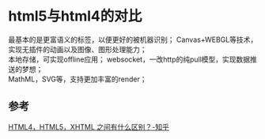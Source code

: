 # html5与html4的对比
最基本的是更富语义的标签，以便更好的被机器识别；     Canvas+WEBGL等技术，实现无插件的动画以及图像、图形处理能力；     
本地存储，可实现offline应用；     websocket，一改http的纯pull模型，实现数据推送的梦想；    
MathML，SVG等，支持更加丰富的render；

## 参考
[HTML4，HTML5，XHTML 之间有什么区别？-知乎](https://www.zhihu.com/question/19818208)